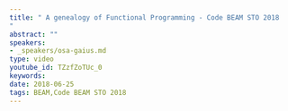 ```yaml
---
title: " A genealogy of Functional Programming - Code BEAM STO 2018
"
abstract: ""
speakers:
- _speakers/osa-gaius.md
type: video
youtube_id: TZzfZoTUc_0
keywords: 
date: 2018-06-25
tags: BEAM,Code BEAM STO 2018
---
```

